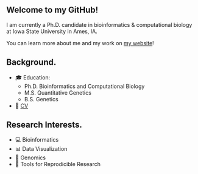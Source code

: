 ## Welcome to my GitHub!

I am currently a Ph.D. candidate in bioinformatics & computational biology at Iowa State University in Ames, IA. 

You can learn more about me and my work on [my website](http://schuyler-smith.github.io)!


## Background.

* 🎓 Education:
  * Ph.D. Bioinformatics and Computational Biology
  * M.S. Quantitative Genetics
  * B.S. Genetics
* 📃 [CV](https://schuyler-smith.github.io/cv)

## Research Interests.

* 💻 Bioinformatics
* 📊 Data Visualization
* 🧬 Genomics
* 🔨 Tools for Reprodicible Research


<!--
**schuyler-smith/schuyler-smith** is a ✨ _special_ ✨ repository because its `README.md` (this file) appears on your GitHub profile.

Here are some ideas to get you started:

- 🔭 I’m currently working on ...
- 🌱 I’m currently learning ...
- 👯 I’m looking to collaborate on ...
- 🤔 I’m looking for help with ...
- 💬 Ask me about ...
- 📫 How to reach me: ...
- 😄 Pronouns: ...
- ⚡ Fun fact: ...
-->

